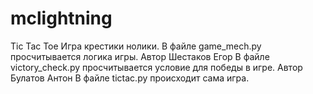 # mclightning
Tic Tac Toe
Игра крестики нолики.
В файле game_mech.py просчитывается логика игры. Автор Шестаков Егор
В файле victory_check.py просчитывается условие для победы в игре. Автор Булатов Антон
В файле tictac.py происходит сама игра.